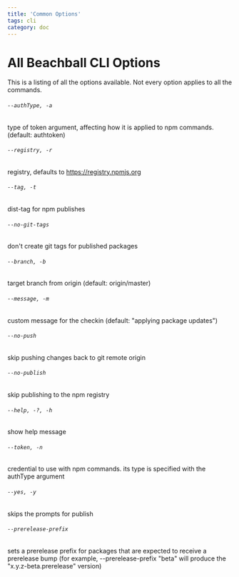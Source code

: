 ```yaml
---
title: 'Common Options'
tags: cli
category: doc
---
```


# All Beachball CLI Options

This is a listing of all the options available. Not every option applies to all the commands.

###### `--authType, -a`

type of token argument, affecting how it is applied to npm commands. (default: authtoken)

###### `--registry, -r`

registry, defaults to https://registry.npmjs.org

###### `--tag, -t`

dist-tag for npm publishes

###### `--no-git-tags`

don't create git tags for published packages

###### `--branch, -b`

target branch from origin (default: origin/master)

###### `--message, -m`

custom message for the checkin (default: "applying package updates")

###### `--no-push`

skip pushing changes back to git remote origin

###### `--no-publish`

skip publishing to the npm registry

###### `--help, -?, -h`

show help message

###### `--token, -n`

credential to use with npm commands. its type is specified with the authType argument

###### `--yes, -y`

skips the prompts for publish

###### `--prerelease-prefix`

sets a prerelease prefix for packages that are expected to receive a prerelease bump (for example, --prerelease-prefix "beta" will produce the "x.y.z-beta.prerelease" version)
